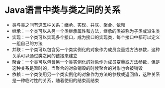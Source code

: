 # Java语言中类与类之间的关系
- 类与类之间有这五种关系：继承、实现、并联、聚合、依赖
- 继承：一个类可以从另一个类继承属性和方法，继承的类被称为子类或派生类
- 实现：一个类可以实现多个接口，成为接口的实现类，每个接口中都可以定义一组自己的方法
- 并联：一个类可以包含另一个类实例化的对象作为成员变量或方法参数，这种关系可以通过类之间的链接来建立
- 聚合：一个类可以包含另一个类实例化的对象作为成员变量或方法参数，但是这种关系是暂时的，当聚合的对象销毁的时候聚合的对象也会被销毁
- 依赖：一个类使用另一个类实例化的对象作为方法的参数或返回值，这种关系是一种临时性的关系，随着使用的结束而结束